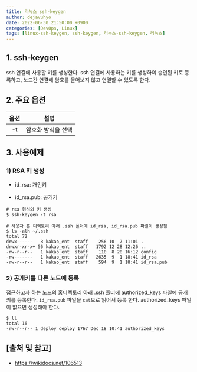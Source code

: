 ```yaml
---
title: 리눅스 ssh-keygen
author: dejavuhyo
date: 2022-06-30 21:50:00 +0900
categories: [DevOps, Linux]
tags: [linux-ssh-keygen, ssh-keygen, 리눅스-ssh-keygen, 리눅스]
---
```


## 1. ssh-keygen
ssh 연결에 사용할 키를 생성한다. ssh 연결에 사용하는 키를 생성하여 승인된 키로 등록하고, 노드간 연결에 암호를 물어보지 않고 연결할 수 있도록 한다.

## 2. 주요 옵션

| 옵션 | 설명 |
|:---:|:---:|
| -t | 암호화 방식을 선택 |

## 3. 사용예제

### 1) RSA 키 생성

* id_rsa: 개인키

* id_rsa.pub: 공개키

```shell
# rsa 형식의 키 생성
$ ssh-keygen -t rsa

# 사용자 홈 디렉토리 아래 .ssh 폴더에 id_rsa, id_rsa.pub 파일이 생성됨
$ ls -alh ~/.ssh
total 72
drwx------   8 kakao_ent  staff    256 10  7 11:01 .
drwxr-xr-x+ 56 kakao_ent  staff   1792 12 28 12:26 ..
-rw-r--r--   1 kakao_ent  staff    110  8 20 16:12 config
-rw-------   1 kakao_ent  staff   2635  9  1 18:41 id_rsa
-rw-r--r--   1 kakao_ent  staff    594  9  1 18:41 id_rsa.pub
```

### 2) 공개키를 다른 노드에 등록
접근하고자 하는 노드의 홈디렉토리 아래 .ssh 폴더에 authorized_keys 파일에 공개키를 등록한다. `id_rsa.pub` 파일을 `cat`으로 읽어서 등록 한다. authorized_keys 파일이 없으면 생성해야 한다.

```shell
$ ll
total 16
-rw-r--r-- 1 deploy deploy 1767 Dec 18 10:41 authorized_keys
```

## [출처 및 참고]
* <https://wikidocs.net/106513>
